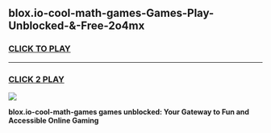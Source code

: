 
## blox.io-cool-math-games-Games-Play-Unblocked-&-Free-2o4mx
<h3>
<a href="https://premium76.site?title=blox.io-cool-math-games&ref=24A">CLICK TO PLAY</a></h3>
<hr>

<h3>
<a href="https://premium76.site?title=blox.io-cool-math-games&ref=24A">CLICK 2 PLAY</a>
  
</h3>

<a href="https://premium76.site?title=blox.io-cool-math-games&ref=24A"><img src="https://clearcache.store/games.png"></a>


**blox.io-cool-math-games games unblocked: Your Gateway to Fun and Accessible Online Gaming**
